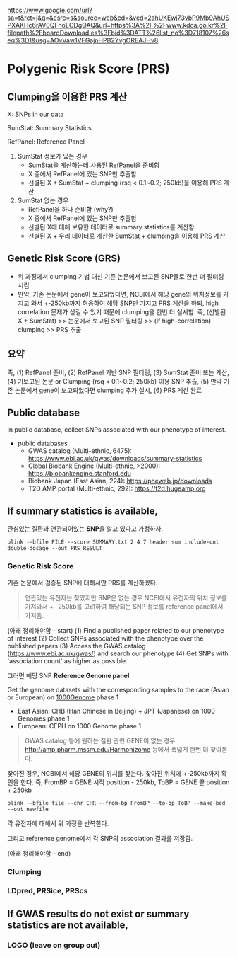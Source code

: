 https://www.google.com/url?sa=t&rct=j&q=&esrc=s&source=web&cd=&ved=2ahUKEwj73vbP9Mb9AhUSPXAKHc6rAV0QFnoECDgQAQ&url=https%3A%2F%2Fwww.kdca.go.kr%2Ffilepath%2FboardDownload.es%3Fbid%3DATT%26list_no%3D718107%26seq%3D1&usg=AOvVaw1VFGajnHPB2YvgOREAJHv8




# Polygenic Risk Score (PRS)

## Clumping을 이용한 PRS 계산

X: SNPs in our data

SumStat: Summary Statistics

RefPanel: Reference Panel

1. SumStat 정보가 있는 경우
   - SumStat을 계산하는데 사용된 RefPanel을 준비함
   - X 중에서 RefPanel에 있는 SNP만 추출함
   - 선별된 X + SumStat + clumping (rsq < 0.1~0.2; 250kb)을 이용해 PRS 계산
2. SumStat 없는 경우
   - RefPanel을 하나 준비함 (why?)
   - X 중에서 RefPanel에 있는 SNP만 추출함
   - 선별된 X에 대해 보유한 데이터로 summary statistics를 계산함
   - 선별된 X + 우리 데이터로 계산한 SumStat + clumping을 이용해 PRS 계산


## Genetic Risk Score (GRS) 

- 위 과정에서 clumping 기법 대신 기존 논문에서 보고된 SNP들로 한번 더 필터링 시킴
- 만약, 기존 논문에서 gene이 보고되었다면, NCBI에서 해당 gene의 위치정보를 가지고 와서 +-250kb까지 허용하여 해당 SNP만 가지고 PRS 계산을 하되, high correlation 문제가 생길 수 있기 때문에 clumping을 한번 더 실시함. 즉, (선별된 X + SumStat) >> 논문에서 보고된 SNP 필터링 >> (if high-correlation) clumping >> PRS 추출


## 요약

즉, (1) RefPanel 준비, (2) RefPanel 기반 SNP 필터링, (3) SumStat 준비 또는 계산, (4) 기보고된 논문 or Clumping (rsq < 0.1~0.2; 250kb) 이용 SNP 추출, (5) 만약 기존 논문에서 gene이 보고되었다면 clumping 추가 실시, (6) PRS 계산 완료




## Public database

In public database, collect SNPs associated with our phenotype of interest.

- public databases
  * GWAS catalog (Multi-ethnic, 6475): https://www.ebi.ac.uk/gwas/downloads/summary-statistics
  * Global Biobank Engine (Multi-ethnic, >2000): https://biobankengine.stanford.edu
  * Biobank Japan (East Asian, 224): https://pheweb.jp/downloads
  * T2D AMP portal (Multi-ethnic, 292): https://t2d.hugeamp.org




## If summary statistics is available,

관심있는 질환과 연관되어있는 **SNP**을 알고 있다고 가정하자.

```plink --bfile FILE --score SUMMARY.txt 2 4 7 header sum include-cnt double-dosage --out PRS_RESULT```




### Genetic Risk Score
기존 논문에서 검증된 SNP에 대해서만 PRS를 계산하겠다. 

> 연관있는 유전자는 찾았지만 SNP은 없는 경우
NCBI에서 유전자의 위치 정보를 가져와서 +- 250kb를 고려하여 해당되는 SNP 정보를 reference panel에서 가져옴.


(아래 정리해야함 - start)
(1) Find a published paper related to our phenotype of interest
(2) Collect SNPs associated with the phenotype over the published papers
(3) Access the GWAS catalog (https://www.ebi.ac.uk/gwas/) and search our phenotype
(4) Get SNPs with 'association count' as higher as possible.



그러면 해당 SNP **Reference Genome panel**

Get the genome datasets with the corresponding samples to the race (Asian or European) on [1000Genome](https://www.internationalgenome.org/data-portal/sample) phase 1
- East Asian: CHB (Han Chinese in Beijing) + JPT (Japanese) on 1000 Genomes phase 1
- European: CEPH on 1000 Genome phase 1

> GWAS catalog 등에 원하는 질환 관련 GENE이 없는 경우
http://amp.pharm.mssm.edu/Harmonizome 등에서 폭넓게 한번 더 찾아본다.

찾아진 경우, NCBI에서 해당 GENE의 위치를 찾는다. 찾아진 위치에 +-250kb까지 확인을 한다.
즉, FromBP = GENE 시작 position - 250kb, ToBP = GENE 끝 position + 250kb 

```plink --bfile file --chr CHR --from-bp FromBP --to-bp ToBP --make-bed --out newfile```

각 유전자에 대해서 위 과정을 반복한다.

그리고 reference genome에서 각 SNP의 association 결과를 저장함.

(아래 정리해야함 - end)



### Clumping
### LDpred, PRSice, PRScs

## If GWAS results do not exist or summary statistics are not available,
### LOGO (leave on group out)


